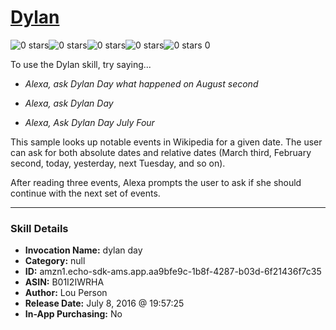 # [Dylan](http://alexa.amazon.com/#skills/amzn1.echo-sdk-ams.app.aa9bfe9c-1b8f-4287-b03d-6f21436f7c35)
![0 stars](../../images/ic_star_border_black_18dp_1x.png)![0 stars](../../images/ic_star_border_black_18dp_1x.png)![0 stars](../../images/ic_star_border_black_18dp_1x.png)![0 stars](../../images/ic_star_border_black_18dp_1x.png)![0 stars](../../images/ic_star_border_black_18dp_1x.png) 0

To use the Dylan skill, try saying...

* *Alexa, ask Dylan Day what happened on August second*

* *Alexa, ask Dylan Day*

* *Alexa, Ask Dylan Day July Four*

This sample looks up notable events in Wikipedia for a given date. The user can ask for both absolute dates and relative dates (March third, February second, today, yesterday, next Tuesday, and so on).

After reading three events, Alexa prompts the user to ask if she should continue with the next set of events.

***

### Skill Details

* **Invocation Name:** dylan day
* **Category:** null
* **ID:** amzn1.echo-sdk-ams.app.aa9bfe9c-1b8f-4287-b03d-6f21436f7c35
* **ASIN:** B01I2IWRHA
* **Author:** Lou Person
* **Release Date:** July 8, 2016 @ 19:57:25
* **In-App Purchasing:** No
